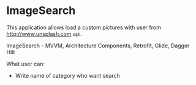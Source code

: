 # ImageSearch

This application allows load a custom pictures with user from http://www.unsplash.com api. 

ImageSearch - MVVM, Architecture Components, Retrofit, Glide, Dagger Hilt


What user can: 
- Write name of category who want search
